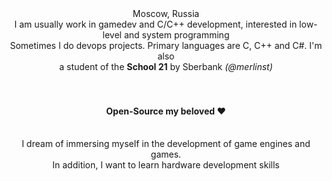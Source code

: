 <div align="center">
  <h3Gamedev developer, Graphics/Software Engineer.<br>Moscow, Russia</h3>
</div>

<div align="center">
  I am usually work in gamedev and C/C++ development, interested in low-level and system programming<br>Sometimes I do devops projects. Primary languages are C, C++ and C#. I'm also <br>a student of the <strong>School 21</strong> by Sberbank <i>(@merlinst)</i>
</div>
<br>
<br>
<div align="center">
<h4><strong>Open-Source my beloved ♥️</strong></h4>
</div>

<br>
<div align="center">
I dream of immersing myself in the development of game engines and games.<br>In addition, I want to learn hardware development skills
</div>

